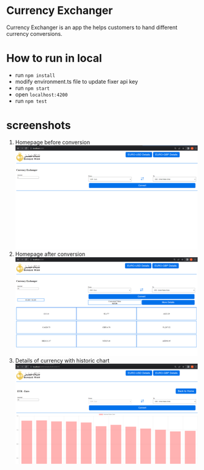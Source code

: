 # Currency Exchanger 
Currency Exchanger is an app the helps customers to hand different currency conversions.

# How to run in local
- run `npm install`
- modify environment.ts file to update fixer api key
- run `npm start`
- open `localhost:4200`
- run `npm test`

# screenshots
1. Homepage before conversion 
![Alt text](/raw/homepage.png/?raw=true "Homepage")
2. Homepage after conversion
![Alt text](/raw/homepage_after_conversion.png/?raw=true "Homepage after conversion")
3. Details of currency with historic chart
![Alt text](/raw/details.png/?raw=true "Details")
